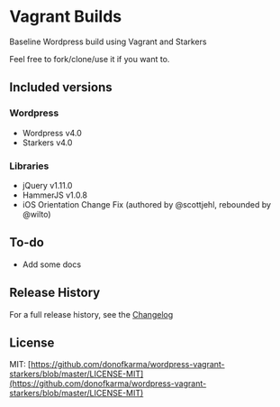 Vagrant Builds
====================

Baseline Wordpress build using Vagrant and Starkers

Feel free to fork/clone/use it if you want to.


Included versions
---------------------

### Wordpress
- Wordpress v4.0
- Starkers v4.0

### Libraries
- jQuery v1.11.0
- HammerJS v1.0.8
- iOS Orientation Change Fix (authored by @scottjehl, rebounded by @wilto)


To-do
---------------------

- Add some docs


Release History
---------------------

For a full release history, see the [Changelog](https://github.com/donofkarma/wordpress-vagrant-starkers/blob/master/CHANGELOG.md)


License
---------------------

MIT: [https://github.com/donofkarma/wordpress-vagrant-starkers/blob/master/LICENSE-MIT](https://github.com/donofkarma/wordpress-vagrant-starkers/blob/master/LICENSE-MIT)
